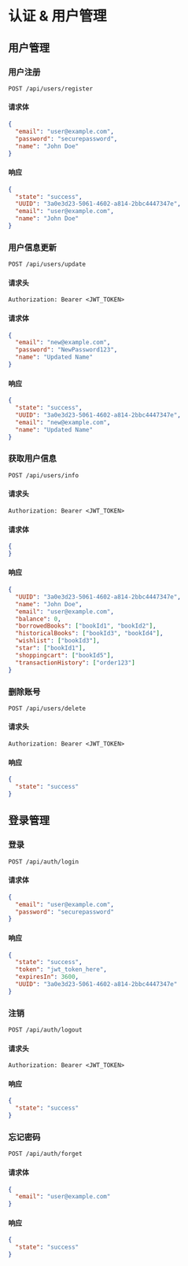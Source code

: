 # 认证 & 用户管理

## 用户管理

### 用户注册

```http
POST /api/users/register
```

#### 请求体

```json
{
  "email": "user@example.com",
  "password": "securepassword",
  "name": "John Doe"
}
```

#### 响应

```json
{
  "state": "success",
  "UUID": "3a0e3d23-5061-4602-a814-2bbc4447347e",
  "email": "user@example.com",
  "name": "John Doe"
}
```

### 用户信息更新

```http
POST /api/users/update
```

#### 请求头

```http
Authorization: Bearer <JWT_TOKEN>
```

#### 请求体

```json
{
  "email": "new@example.com",
  "password": "NewPassword123",
  "name": "Updated Name"
}
```

#### 响应

```json
{
  "state": "success",
  "UUID": "3a0e3d23-5061-4602-a814-2bbc4447347e",
  "email": "new@example.com",
  "name": "Updated Name"
}
```

### 获取用户信息

```http
POST /api/users/info
```

#### 请求头

```http
Authorization: Bearer <JWT_TOKEN>
```

#### 请求体

```json
{
}
```

#### 响应

```json
{
  "UUID": "3a0e3d23-5061-4602-a814-2bbc4447347e",
  "name": "John Doe",
  "email": "user@example.com",
  "balance": 0,
  "borrowedBooks": ["bookId1", "bookId2"],
  "historicalBooks": ["bookId3", "bookId4"],
  "wishlist": ["bookId3"],
  "star": ["bookId1"],
  "shoppingcart": ["bookId5"],
  "transactionHistory": ["order123"]
}
```

### 删除账号

```http
POST /api/users/delete
```

#### 请求头

```http
Authorization: Bearer <JWT_TOKEN>
```

#### 响应

```json
{
  "state": "success"
}
```

## 登录管理

### 登录

```http
POST /api/auth/login
```

#### 请求体

```json
{
  "email": "user@example.com",
  "password": "securepassword"
}
```

#### 响应

```json
{
  "state": "success",
  "token": "jwt_token_here",
  "expiresIn": 3600,
  "UUID": "3a0e3d23-5061-4602-a814-2bbc4447347e"
}
```

### 注销

```http
POST /api/auth/logout
```

#### 请求头

```http
Authorization: Bearer <JWT_TOKEN>
```

#### 响应

```json
{
  "state": "success"
}
```

### 忘记密码

```http
POST /api/auth/forget
```

#### 请求体

```json
{
  "email": "user@example.com"
}
```

#### 响应

```json
{
  "state": "success"
}
```